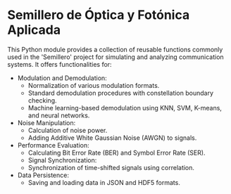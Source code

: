 # Semillero de Óptica y Fotónica Aplicada
This Python module provides a collection of reusable functions commonly used in the 'Semillero' project for simulating and analyzing communication systems. It offers functionalities for:
- Modulation and Demodulation:
    - Normalization of various modulation formats.
    - Standard demodulation procedures with constellation boundary checking.
    - Machine learning-based demodulation using KNN, SVM, K-means, and neural networks.
- Noise Manipulation:
    - Calculation of noise power.
    - Adding Additive White Gaussian Noise (AWGN) to signals.
- Performance Evaluation:
    - Calculating Bit Error Rate (BER) and Symbol Error Rate (SER).
    - Signal Synchronization:
    - Synchronization of time-shifted signals using correlation.
- Data Persistence:
    - Saving and loading data in JSON and HDF5 formats.
